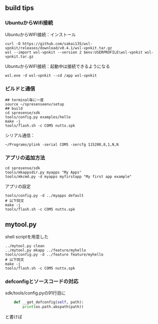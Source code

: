 ## build tips

### UbuntuからWifi接続

UbuntuからWIFI接続：インストール

```shell
curl -O https://github.com/sakai135/wsl-vpnkit/releases/download/v0.4.1/wsl-vpnkit.tar.gz
wsl --import wsl-vpnkit --version 2 $env:USERPROFILE\wsl-vpnkit wsl-vpnkit.tar.gz
```

UbuntuからWIFI接続：起動中は接続できるようになる

```shell
wsl.exe -d wsl-vpnkit --cd /app wsl-vpnkit
```

### ビルドと通信

```shell
## terminal毎に一度
source ~/spresenseenv/setup
## build
cd spresense/sdk
tools/config.py examples/hello
make -j
tools/flash.sh -c COM5 nuttx.spk
```

シリアル通信：

```shell
~/Programs/plink -serial COM5 -sercfg 115200,8,1,N,N
```

### アプリの追加方法

```shell
cd spresense/sdk
tools/mkappsdir.py myapps "My Apps"
tools/mkcmd.py -d myapps myfirstapp "My first app example"
```

アプリの設定
```shell
tools/config.py -d ../myapps default
# 以下同文
make -j
tools/flash.sh -c COM5 nuttx.spk
```

## mytool.py

shell scriptを用意した

```shell
../mytool.py clean
../mytool.py mkapp ../feature/myhello
tools/config.py -d ../feature feature/myhello
# 以下同文
make -j
tools/flash.sh -c COM5 nuttx.spk
```

### defconfigとソースコードの対応

sdk/tools/config.pyの91行目に
```python
    def __get_defconfig(self, path):
        print(os.path.abspath(path))
```
と書けば